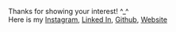 Thanks for showing your interest! ^_^ <br>
Here is my <a href="https://www.instagram.com/iamsudiptasahadip/">Instagram</a>,
<a href="https://www.linkedin.com/in/iamsudiptasahadip/">Linked In</a>,
<a href="https://github.com/iamsudiptasahadip">Github</a>, 
<a href="https://sites.google.com/view/sudiptasahadip/home">Website</a>
